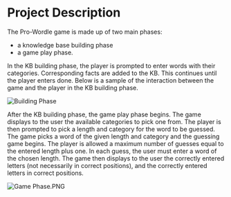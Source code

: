 # Project Description
The Pro-Wordle game is made up of two main phases: 
- a knowledge base building phase 
- a game play phase.

In the KB building phase, the player is prompted to enter words with their categories. Corresponding facts are added to the KB. This continues until the player enters done. Below is a sample of the interaction between the game and the player in the KB building phase.

![Building Phase](https://github.com/AlaaHisham02/Pro-Wordle/blob/6baa25d50930d2bceab9a175dc78782ddd58efaf/KB%20Building%20Phase.PNG)


After the KB building phase, the game play phase begins. 
The game displays to the user the available categories to pick one from. The player is then prompted to pick a length and category for the word to be guessed. The game picks a word of the given length and category and the guessing game begins. The player is allowed a maximum number of guesses equal to the entered length plus one. In each guess, the user must enter a word of the chosen length. The game then displays to the user the correctly entered letters (not necessarily in correct positions), and the correctly entered letters in correct positions.

![Game Phase.PNG](https://github.com/AlaaHisham02/Pro-Wordle/blob/6baa25d50930d2bceab9a175dc78782ddd58efaf/Game%20Phase.PNG)
